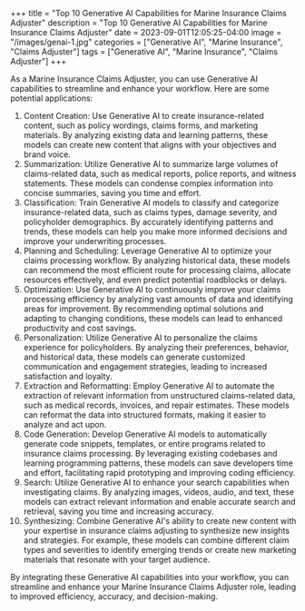+++
title = "Top 10 Generative AI Capabilities for Marine Insurance Claims Adjuster"
description = "Top 10 Generative AI Capabilities for Marine Insurance Claims Adjuster"
date = 2023-09-01T12:05:25-04:00
image = "/images/genai-1.jpg"
categories = ["Generative AI", "Marine Insurance", "Claims Adjuster"]
tags = ["Generative AI", "Marine Insurance", "Claims Adjuster"]
+++

As a Marine Insurance Claims Adjuster, you can use Generative AI capabilities to streamline and enhance your workflow. Here are some potential applications:

1. Content Creation: Use Generative AI to create insurance-related content, such as policy wordings, claims forms, and marketing materials. By analyzing existing data and learning patterns, these models can create new content that aligns with your objectives and brand voice.
2. Summarization: Utilize Generative AI to summarize large volumes of claims-related data, such as medical reports, police reports, and witness statements. These models can condense complex information into concise summaries, saving you time and effort.
3. Classification: Train Generative AI models to classify and categorize insurance-related data, such as claims types, damage severity, and policyholder demographics. By accurately identifying patterns and trends, these models can help you make more informed decisions and improve your underwriting processes.
4. Planning and Scheduling: Leverage Generative AI to optimize your claims processing workflow. By analyzing historical data, these models can recommend the most efficient route for processing claims, allocate resources effectively, and even predict potential roadblocks or delays.
5. Optimization: Use Generative AI to continuously improve your claims processing efficiency by analyzing vast amounts of data and identifying areas for improvement. By recommending optimal solutions and adapting to changing conditions, these models can lead to enhanced productivity and cost savings.
6. Personalization: Utilize Generative AI to personalize the claims experience for policyholders. By analyzing their preferences, behavior, and historical data, these models can generate customized communication and engagement strategies, leading to increased satisfaction and loyalty.
7. Extraction and Reformatting: Employ Generative AI to automate the extraction of relevant information from unstructured claims-related data, such as medical records, invoices, and repair estimates. These models can reformat the data into structured formats, making it easier to analyze and act upon.
8. Code Generation: Develop Generative AI models to automatically generate code snippets, templates, or entire programs related to insurance claims processing. By leveraging existing codebases and learning programming patterns, these models can save developers time and effort, facilitating rapid prototyping and improving coding efficiency.
9. Search: Utilize Generative AI to enhance your search capabilities when investigating claims. By analyzing images, videos, audio, and text, these models can extract relevant information and enable accurate search and retrieval, saving you time and increasing accuracy.
10. Synthesizing: Combine Generative AI's ability to create new content with your expertise in insurance claims adjusting to synthesize new insights and strategies. For example, these models can combine different claim types and severities to identify emerging trends or create new marketing materials that resonate with your target audience.

By integrating these Generative AI capabilities into your workflow, you can streamline and enhance your Marine Insurance Claims Adjuster role, leading to improved efficiency, accuracy, and decision-making.